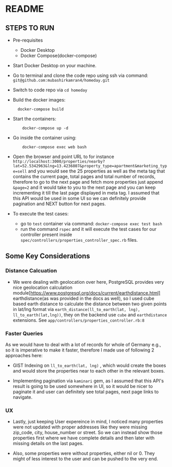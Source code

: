 # README

## STEPS TO RUN

* Pre-requisites

    * Docker Desktop
    * Docker Compose(docker-compose)

* Start Docker Desktop on your machine.

* Go to terminal and clone the code repo using ssh via command: 
    `git@github.com:mubashirkamran4/homeday.git`

* Switch to code repo via `cd homeday`

* Build the docker images:
   ```
     docker-compose build
   ```
* Start the containers:
    
    ```
        docker-compose up -d
    ```

* Go inside the container using:
    ```
        docker-compose exec web bash
    ```

* Open the browser and point URL to for instance `http://localhost:3000/properties/nearby?lat=52.5342963&lng=13.4236807&property_type=apartment&marketing_type=sell` and you would see the 25 properties as well as the meta tag that contains the current page, total pages and total number of records, therefore to go to the next page and fetch more properties just append `&page=2` and it would take to you to the next page and you can keep incrementing it till the last page displayed in meta tag. I assumed that this API would be used in some UI so we can definitely provide pagination and NEXT button for next pages.

* To execute the test cases:
    * go to `test` container via command: `docker-compose exec test bash`
    * run the command `rspec` and it will execute the test cases for our controller present inside `spec/controllers/properties_controller_spec.rb` files.

## Some Key Considerations

### Distance Calcuation

* We were dealing with geolocation over here, PostgreSQL provides very nice geolocation calculation module[https://www.postgresql.org/docs/current/earthdistance.html] earthdistance(as was provided in the docs as well), so I used cube based earth distance to calculate the distance between two given points in lat/lng format via `earth_distance(ll_to_earth(lat, lng), ll_to_earth(lat,lng))`, they on the backend use `cube` and `earthdistance` extensions. See `app/controllers/properties_controller.rb:8`


### Faster Queries

As we would have to deal with a lot of records for whole of Germany e.g., so it is imperative to make it faster, therefore I made use of following 2 approaches here:

* GIST Indexing on `ll_to_earth(lat, lng)` , which would create the boxes and would store the properties near to each other in the relevant boxes.

* Implementing pagination via `kaminari` gem, as I assumed that this API's result is going to be used somewhere in UI, so it would be nicer to paginate it and user can definitely see total pages, next page links to navigate.

### UX

* Lastly, just keeping User expereince in mind, I noticed many properties were not updated with proper addresses like they were missing zip_code, city, house_number or street. So we can instead show those properties first where we have complete details and then later with missing details on the last pages. 

* Also, some properties were without properties, either nil or 0. They might of less interest to the user and can be pushed to the very end.



